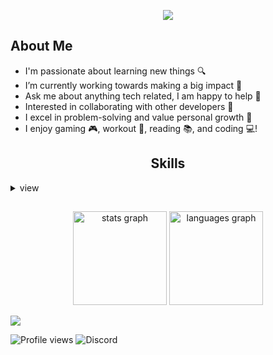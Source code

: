 <div>
  <p align="center">
  <img src="https://readme-typing-svg.herokuapp.com?color=0d8eceF&size=30&center=true&vCenter=true&width=550&height=70&lines=Hey+There+👋,+I'm+Vengeang;+I'm+A+Developer+🎲;+Open+To+Any+Questions+💬;+Loves+To+Build+Projects+✨;+Teamwork+Boosts+Productivity+👥;">
  </p> 
  
</div>

<div>
  <h2 align="left">About Me </h2>

  <div align="left">
    <!-- <a href="https://discord.com/users/502823161046237194">
      <img  align="right" src="https://lanyard.kyrie25.me/api/502823161046237194?waveColor=8B8BFA&gradient=7E37F9-B48EF7-E568C4&idleMessage=Probably%20doing%20something%20else..." alt="Discord Presence" height="150">
    </a> -->
    <ul >
      <li>I'm passionate about learning new things 🔍</li>
      <li>I’m currently working towards making a big impact 💼</li>
      <li>Ask me about anything tech related, I am happy to help 💬</li>
      <li>Interested in collaborating with other developers 🤝</li>
      <li>I excel in problem-solving and value personal growth 🌱</li>
      <li>I enjoy gaming 🎮, workout 💪, reading 📚, and coding 💻!</li>
    </ul>
  </div>
</div>

<div>
  <h2 align="center">Skills </h2>
  
  <details>
    <summary>view</summary
    <div align="center">
      <img src="https://github-readme-tech-stack.vercel.app/api/cards?title=Front+End&align=center&titleAlign=center&fontSize=20&lineHeight=10&lineCount=3&theme=ayu&width=420&bg=%25230B0E14&titleColor=%231c9eff&line1=html5%2Chtml%2Cauto%3Bcss3%2Ccss%2C1572B6%3Bjavascript%2Cjavascript%2Cauto%3B&line2=flutter%2Cflutter%2Cauto%3Banglar%2Canglar%2Cauto%3B" alt="Front-End" />
      <img src="https://github-readme-tech-stack.vercel.app/api/cards?title=Back+End&align=center&titleAlign=center&fontSize=20&lineHeight=10&lineCount=3&theme=ayu&width=420&bg=%25230B0E14&titleColor=%231c9eff&line1=java%2Cauto%3B&line2=laravel%2Claravel%2Cauto%3Bspring%2Cspring%2Cauto%3Bspringboot%2Cspringboot%2Cauto%3B&line3=flask%2Cflask%2Cauto%3Bfastapi%2Cfastapi%2Cauto%3Bdjango%2Cdjango%2Cauto%3B" alt="Back-End" />
      <img src="https://github-readme-tech-stack.vercel.app/api/cards?title=Database&align=center&titleAlign=center&fontSize=20&lineHeight=10&lineCount=2&theme=ayu&width=420&bg=%25230B0E14&titleColor=%231c9eff&line1=mysql%2Cmysql%2Cauto%3Bpostgresql%2Cpostgres%2Cauto%3Bfirebase%2Cfirebase%2Cauto%3B&line2=dbeaver%2Cdbeaver%2C382923%3Bdatagrip%2Cdatagrip%2Cauto%3B" alt="Database" />
      <img src="https://github-readme-tech-stack.vercel.app/api/cards?title=Server&align=center&titleAlign=center&fontSize=20&lineHeight=10&lineCount=2&theme=ayu&width=420&bg=%25230B0E14&titleColor=%231c9eff&line1=nginx%2Cnginx%2C009639%3Bapachetomcat%2Ctomcat%2Cauto%3Bgooglecloud%2Ccloud%2Cauto%3B&line2=amazonaws%2Caws%2C232F3E%3Bdigitalocean%2Cdigitalocean%2C0080FF%3Bvercel%2Cvercel%2Cauto%3B" alt="Design" />
      <img src="https://github-readme-tech-stack.vercel.app/api/cards?title=Design&align=center&titleAlign=center&fontSize=20&lineHeight=10&lineCount=3&theme=ayu&width=420&bg=%25230B0E14&titleColor=%231c9eff&line1=figma%2Cfigma%2Cauto%3Badobephotoshop%2Cphotoshop%2Cauto%3Badobelightroom%2Clightroom%2Cauto%3B&line2=adobepremierepro%2Cpremiere%2Cauto%3Bwondershare%2Cwondershare%2Cauto%3Bbehance%2Cbehance%2C1769FF%3B&line3=canva%2Ccanva%2Cauto%3Bdribbble%2Cdribbble%2Cauto%3B" alt="Design" />         <img src="https://github-readme-tech-stack.vercel.app/api/cards?title=CI/CD&align=center&titleAlign=center&fontSize=20&lineHeight=10&lineCount=3&theme=ayu&width=420&bg=%25230B0E14&titleColor=%231c9eff&line1=git%2Cgit%2CF05032%3Bgithub%2Cgithub%2C181717%3Bgitlab%2Cgitlab%2CFC6D26%3B&line2=apachemaven%2Cmaven%2CC71A36%3Bgradle%2Cgradle%2C02303A%3Bdocker%2Cdocker%2Cauto%3B&line3=githubactions%2Cactions%2C2088FF%3Bselenium%2Cselenium%2C43B02A%3Bkubernetes%2Ckubernetes%2C326CE5%3B" alt="Design" />
      <img src="https://github-readme-tech-stack.vercel.app/api/cards?title=Others&align=center&titleAlign=center&fontSize=20&lineHeight=10&lineCount=2&theme=ayu&width=420&bg=%25230B0E14&titleColor=%231c9eff&line1=postman%2Cpostman%2CFF6C37%3Bvisualstudiocode%2Cvscode%2C007ACC%3Bkalilinux%2Ckalilinux%2C557C94%3B&line2=intellijidea%2Cintellij%2Cauto%3Bgnubash%2Cbash%2Cauto%3Brobotframework%2CAgent%2Cauto%3B" alt="Design" />
    </div>
  </details>
</div>

<h2></h2>

<div align="center">
  <img src="https://github-readme-stats.vercel.app/api?username=SokunHeng&hide_title=false&hide_rank=false&show_icons=true&include_all_commits=true&count_private=true&disable_animations=false&theme=tokyonight&locale=en&hide_border=true&order=1" height="150" alt="stats graph"  />
  <img src="https://github-readme-stats.vercel.app/api/top-langs?username=SokunHeng&locale=en&hide_title=false&layout=compact&card_width=320&langs_count=6&theme=tokyonight&hide_border=true&order=2" height="150" alt="languages graph"  />
</div>

<a href="https://github.com/404"><img src="https://user-images.githubusercontent.com/73097560/115834477-dbab4500-a447-11eb-908a-139a6edaec5c.gif"></a>

<div>

  <img alt="Profile views" src="https://komarev.com/ghpvc/?username=SokunHeng">
  <img alt="Discord" src="https://img.shields.io/discord/578930169251758080?logo=discord">

  <!-- <p align="center">
    <img src="https://capsule-render.vercel.app/api?type=waving&color=gradient&height=60&section=footer"/>
  </p>  
  -->
</div>

